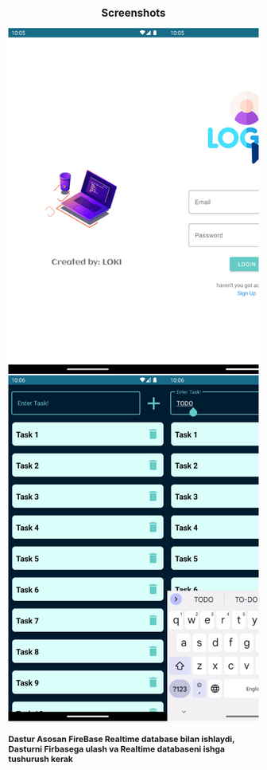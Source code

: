 <h2 align="center">Screenshots</h2>
<pre>
<img src="https://github.com/KotlinWithLoki/ToDoApp/blob/master/TodoApp_images/1.jpg" alt="ss-movie-home" width="320" /><img src="https://github.com/KotlinWithLoki/ToDoApp/blob/master/TodoApp_images/2.jpg" alt="ss-movie-list" width="320"/><img src="https://github.com/KotlinWithLoki/ToDoApp/blob/master/TodoApp_images/3.jpg" alt="ss-new-movie-detail" width="320"  /><br><img src="https://github.com/KotlinWithLoki/ToDoApp/blob/master/TodoApp_images/4.jpg" alt="ss-movie-detail" width="320"  /><img src="https://github.com/KotlinWithLoki/ToDoApp/blob/master/TodoApp_images/5.jpg" alt="ss-movie-detail" width="320"  /><img src="https://github.com/KotlinWithLoki/ToDoApp/blob/master/TodoApp_images/7.jpg" alt="ss-movie-detail" width="320"  />
</pre>

<h3>
Dastur Asosan FireBase Realtime database bilan ishlaydi, Dasturni Firbasega ulash va Realtime databaseni ishga tushurush kerak
</h3>
